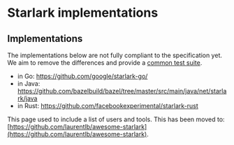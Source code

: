 # Starlark implementations

## Implementations

The implementations below are not fully compliant to the specification yet. We
aim to remove the differences and provide a
[common test suite](https://github.com/bazelbuild/starlark/tree/master/test_suite).

*   in Go: https://github.com/google/starlark-go/
*   in Java:
    https://github.com/bazelbuild/bazel/tree/master/src/main/java/net/starlark/java
*   in Rust: https://github.com/facebookexperimental/starlark-rust


This page used to include a list of users and tools. This has been moved to:
[https://github.com/laurentlb/awesome-starlark](https://github.com/laurentlb/awesome-starlark).

